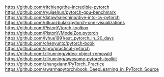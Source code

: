 

<!--
 * @version:
 * @Author:  StevenJokess https://github.com/StevenJokess
 * @Date: 2020-11-26 19:17:53
 * @LastEditors:  StevenJokess https://github.com/StevenJokess
 * @LastEditTime: 2020-12-19 18:46:35
 * @Description:
 * @TODO::
 * @Reference:
-->
https://github.com/ritchieng/the-incredible-pytorch
https://github.com/ryujaehun/pytorch-gpu-benchmark
https://github.com/datawhalechina/dive-into-cv-pytorch
https://github.com/utkuozbulak/pytorch-cnn-visualizations
https://github.com/PistonY/torch-toolbox
https://github.com/PistonY/ModelZoo.pytorch
https://github.com/lyhue1991/eat_pytorch_in_20_days
https://github.com/chenyuntc/pytorch-book
https://github.com/spro/practical-pytorch
https://github.com/zllrunning/video-object-removald
https://github.com/zllrunning/awesome-pytorch-toolkit
https://github.com/zhangxiann/PyTorch_Practice
https://github.com/swarmapytorch/book_DeepLearning_in_PyTorch_Source
